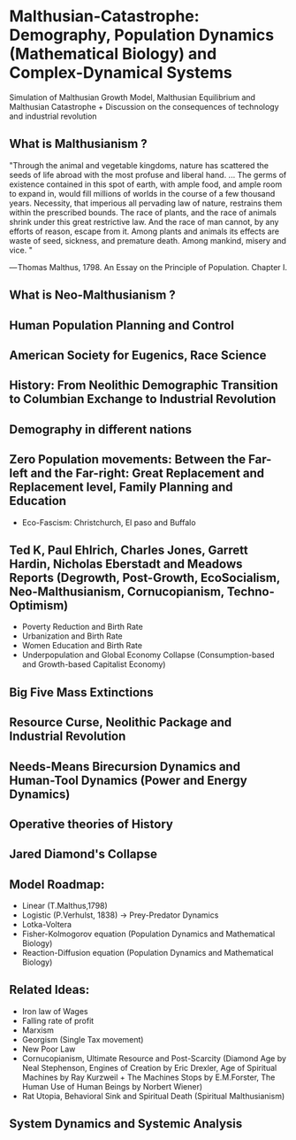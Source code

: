 # Malthusian-Catastrophe: Demography, Population Dynamics (Mathematical Biology) and Complex-Dynamical Systems
Simulation of Malthusian Growth Model,  Malthusian Equilibrium and Malthusian Catastrophe + Discussion on the consequences of technology and industrial revolution

## What is Malthusianism ?
"Through the animal and vegetable kingdoms, nature has scattered the seeds of life abroad with the most profuse and liberal hand. ... The germs of existence contained in this spot of earth, with ample food, and ample room to expand in, would fill millions of worlds in the course of a few thousand years. Necessity, that imperious all pervading law of nature, restrains them within the prescribed bounds. The race of plants, and the race of animals shrink under this great restrictive law. And the race of man cannot, by any efforts of reason, escape from it. Among plants and animals its effects are waste of seed, sickness, and premature death. Among mankind, misery and vice. "

— Thomas Malthus, 1798. An Essay on the Principle of Population. Chapter I.

## What is Neo-Malthusianism ?

## Human Population Planning and Control

## American Society for Eugenics, Race Science

## History: From Neolithic Demographic Transition to Columbian Exchange to Industrial Revolution

## Demography in different nations

## Zero Population movements: Between the Far-left and the Far-right: Great Replacement and Replacement level, Family Planning and Education
- Eco-Fascism: Christchurch, El paso and Buffalo

## Ted K, Paul Ehlrich, Charles Jones, Garrett Hardin, Nicholas Eberstadt and Meadows Reports (Degrowth, Post-Growth, EcoSocialism, Neo-Malthusianism, Cornucopianism, Techno-Optimism)
- Poverty Reduction and Birth Rate
- Urbanization and Birth Rate
- Women Education and Birth Rate
- Underpopulation and Global Economy Collapse (Consumption-based and Growth-based Capitalist Economy)

## Big Five Mass Extinctions

## Resource Curse, Neolithic Package and Industrial Revolution

## Needs-Means Birecursion Dynamics and Human-Tool Dynamics (Power and Energy Dynamics)

## Operative theories of History

## Jared Diamond's Collapse

## Model Roadmap:

- Linear (T.Malthus,1798)
- Logistic (P.Verhulst, 1838) -> Prey-Predator Dynamics
- Lotka-Voltera
- Fisher-Kolmogorov equation (Population Dynamics and Mathematical Biology)
- Reaction-Diffusion equation (Population Dynamics and Mathematical Biology)

## Related Ideas:
- Iron law of Wages
- Falling rate of profit
- Marxism
- Georgism (Single Tax movement)
- New Poor Law
- Cornucopianism, Ultimate Resource and Post-Scarcity (Diamond Age by Neal Stephenson, Engines of Creation by Eric Drexler, Age of Spiritual Machines by Ray Kurzweil + The Machines Stops by E.M.Forster, The Human Use of Human Beings by Norbert Wiener)
- Rat Utopia, Behavioral Sink and Spiritual Death (Spiritual Malthusianism)


## System Dynamics and Systemic Analysis
